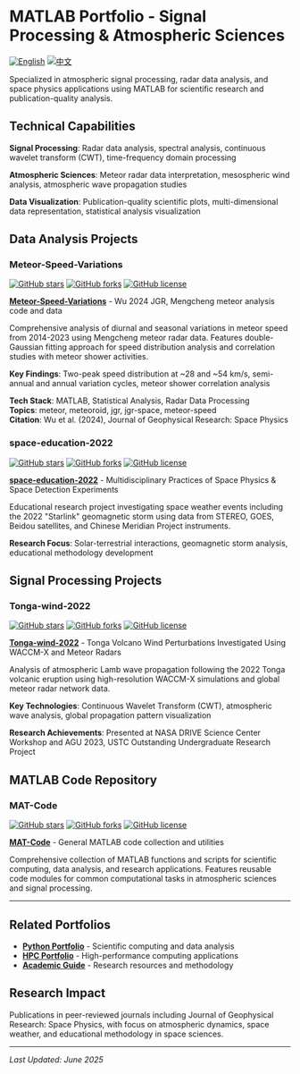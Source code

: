 # MATLAB Portfolio - Signal Processing & Atmospheric Sciences

[![English](https://img.shields.io/badge/lang-English-blue.svg)](README.md)
[![中文](https://img.shields.io/badge/lang-中文-brown.svg)](README.CN.md)

Specialized in atmospheric signal processing, radar data analysis, and space physics applications using MATLAB for scientific research and publication-quality analysis.

## Technical Capabilities

**Signal Processing**: Radar data analysis, spectral analysis, continuous wavelet transform (CWT), time-frequency domain processing

**Atmospheric Sciences**: Meteor radar data interpretation, mesospheric wind analysis, atmospheric wave propagation studies

**Data Visualization**: Publication-quality scientific plots, multi-dimensional data representation, statistical analysis visualization

## Data Analysis Projects

### Meteor-Speed-Variations
[![GitHub stars](https://img.shields.io/github/stars/ktwu01/Meteor-Speed-Variations)](https://github.com/ktwu01/Meteor-Speed-Variations)
[![GitHub forks](https://img.shields.io/github/forks/ktwu01/Meteor-Speed-Variations)](https://github.com/ktwu01/Meteor-Speed-Variations/fork)
[![GitHub license](https://img.shields.io/github/license/ktwu01/Meteor-Speed-Variations)](https://github.com/ktwu01/Meteor-Speed-Variations/blob/master/LICENSE)

**[Meteor-Speed-Variations](https://github.com/ktwu01/Meteor-Speed-Variations)** - Wu 2024 JGR, Mengcheng meteor analysis code and data

Comprehensive analysis of diurnal and seasonal variations in meteor speed from 2014-2023 using Mengcheng meteor radar data. Features double-Gaussian fitting approach for speed distribution analysis and correlation studies with meteor shower activities.

**Key Findings**: Two-peak speed distribution at ~28 and ~54 km/s, semi-annual and annual variation cycles, meteor shower correlation analysis

**Tech Stack**: MATLAB, Statistical Analysis, Radar Data Processing  
**Topics**: meteor, meteoroid, jgr, jgr-space, meteor-speed  
**Citation**: Wu et al. (2024), Journal of Geophysical Research: Space Physics

### space-education-2022
[![GitHub stars](https://img.shields.io/github/stars/ktwu01/space-education-2022)](https://github.com/ktwu01/space-education-2022)
[![GitHub forks](https://img.shields.io/github/forks/ktwu01/space-education-2022)](https://github.com/ktwu01/space-education-2022/fork)
[![GitHub license](https://img.shields.io/github/license/ktwu01/space-education-2022)](https://github.com/ktwu01/space-education-2022/blob/master/LICENSE)

**[space-education-2022](https://github.com/ktwu01/space-education-2022)** - Multidisciplinary Practices of Space Physics & Space Detection Experiments

Educational research project investigating space weather events including the 2022 "Starlink" geomagnetic storm using data from STEREO, GOES, Beidou satellites, and Chinese Meridian Project instruments.

**Research Focus**: Solar-terrestrial interactions, geomagnetic storm analysis, educational methodology development

## Signal Processing Projects

### Tonga-wind-2022
[![GitHub stars](https://img.shields.io/github/stars/ktwu01/Tonga-wind-2022)](https://github.com/ktwu01/Tonga-wind-2022)
[![GitHub forks](https://img.shields.io/github/forks/ktwu01/Tonga-wind-2022)](https://github.com/ktwu01/Tonga-wind-2022/fork)
[![GitHub license](https://img.shields.io/github/license/ktwu01/Tonga-wind-2022)](https://github.com/ktwu01/Tonga-wind-2022/blob/master/LICENSE)

**[Tonga-wind-2022](https://github.com/ktwu01/Tonga-wind-2022)** - Tonga Volcano Wind Perturbations Investigated Using WACCM-X and Meteor Radars

Analysis of atmospheric Lamb wave propagation following the 2022 Tonga volcanic eruption using high-resolution WACCM-X simulations and global meteor radar network data.

**Key Technologies**: Continuous Wavelet Transform (CWT), atmospheric wave analysis, global propagation pattern visualization

**Research Achievements**: Presented at NASA DRIVE Science Center Workshop and AGU 2023, USTC Outstanding Undergraduate Research Project

## MATLAB Code Repository

### MAT-Code
[![GitHub stars](https://img.shields.io/github/stars/ktwu01/MAT-Code)](https://github.com/ktwu01/MAT-Code)
[![GitHub forks](https://img.shields.io/github/forks/ktwu01/MAT-Code)](https://github.com/ktwu01/MAT-Code/fork)
[![GitHub license](https://img.shields.io/github/license/ktwu01/MAT-Code)](https://github.com/ktwu01/MAT-Code/blob/master/LICENSE)

**[MAT-Code](https://github.com/ktwu01/MAT-Code)** - General MATLAB code collection and utilities

Comprehensive collection of MATLAB functions and scripts for scientific computing, data analysis, and research applications. Features reusable code modules for common computational tasks in atmospheric sciences and signal processing.

---

<!-- 
## Performance Metrics

| Capability | Experience Level | Publications |
|------------|------------------|--------------|
| Radar Data Analysis | Expert | 2+ |
| Signal Processing | Advanced | 3+ |
| Atmospheric Sciences | Advanced | 2+ |
| Scientific Visualization | Expert | 5+ | -->

## Related Portfolios

- **[Python Portfolio](../python/)** - Scientific computing and data analysis
- **[HPC Portfolio](../hpc/)** - High-performance computing applications
- **[Academic Guide](../academic/)** - Research resources and methodology

## Research Impact

Publications in peer-reviewed journals including Journal of Geophysical Research: Space Physics, with focus on atmospheric dynamics, space weather, and educational methodology in space sciences.

---

*Last Updated: June 2025*